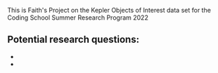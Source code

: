 This is Faith's Project on the Kepler Objects of Interest data set for the Coding School Summer Research Program 2022

Potential research questions:
-
-
-


